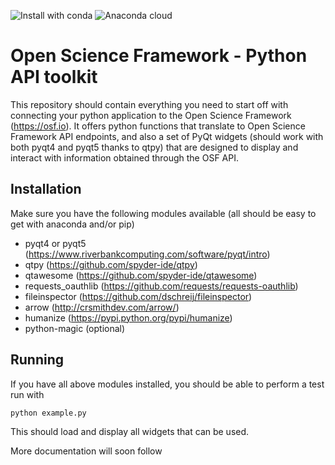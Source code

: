 ![Install with conda](https://anaconda.org/cogsci/python-qosf/badges/installer/conda.svg)
![Anaconda cloud](https://anaconda.org/cogsci/python-qosf/badges/version.svg)

# Open Science Framework - Python API toolkit
This repository should contain everything you need to start off with connecting your python application to the Open Science Framework (https://osf.io). It offers python functions that translate to Open Science Framework API endpoints, and also a set of PyQt widgets (should work with both pyqt4 and pyqt5 thanks to qtpy) that are designed to display and interact with information obtained through the OSF API.

## Installation
Make sure you have the following modules available (all should be easy to get with anaconda and/or pip)

- pyqt4 or pyqt5 (https://www.riverbankcomputing.com/software/pyqt/intro)
- qtpy (https://github.com/spyder-ide/qtpy)
- qtawesome (https://github.com/spyder-ide/qtawesome)
- requests_oauthlib (https://github.com/requests/requests-oauthlib)
- fileinspector (https://github.com/dschreij/fileinspector)
- arrow (http://crsmithdev.com/arrow/)
- humanize (https://pypi.python.org/pypi/humanize)
- python-magic (optional)

## Running
If you have all above modules installed, you should be able to perform a test run with

    python example.py

This should load and display all widgets that can be used.

More documentation will soon follow
